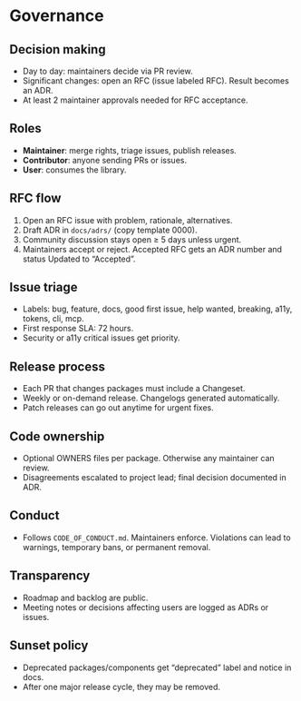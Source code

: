 # Governance

## Decision making
- Day to day: maintainers decide via PR review.
- Significant changes: open an RFC (issue labeled RFC). Result becomes an ADR.
- At least 2 maintainer approvals needed for RFC acceptance.

## Roles
- **Maintainer**: merge rights, triage issues, publish releases.
- **Contributor**: anyone sending PRs or issues.
- **User**: consumes the library.

## RFC flow
1. Open an RFC issue with problem, rationale, alternatives.
2. Draft ADR in `docs/adrs/` (copy template 0000).
3. Community discussion stays open ≥ 5 days unless urgent.
4. Maintainers accept or reject. Accepted RFC gets an ADR number and status Updated to “Accepted”.

## Issue triage
- Labels: bug, feature, docs, good first issue, help wanted, breaking, a11y, tokens, cli, mcp.
- First response SLA: 72 hours.
- Security or a11y critical issues get priority.

## Release process
- Each PR that changes packages must include a Changeset.
- Weekly or on-demand release. Changelogs generated automatically.
- Patch releases can go out anytime for urgent fixes.

## Code ownership
- Optional OWNERS files per package. Otherwise any maintainer can review.
- Disagreements escalated to project lead; final decision documented in ADR.

## Conduct
- Follows `CODE_OF_CONDUCT.md`. Maintainers enforce. Violations can lead to warnings, temporary bans, or permanent removal.

## Transparency
- Roadmap and backlog are public.
- Meeting notes or decisions affecting users are logged as ADRs or issues.

## Sunset policy
- Deprecated packages/components get “deprecated” label and notice in docs.
- After one major release cycle, they may be removed.

